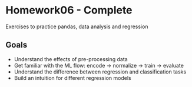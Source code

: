# Homework06 - Complete

Exercises to practice pandas, data analysis and regression

## Goals

- Understand the effects of pre-processing data
- Get familiar with the ML flow: encode -> normalize -> train -> evaluate
- Understand the difference between regression and classification tasks
- Build an intuition for different regression models
